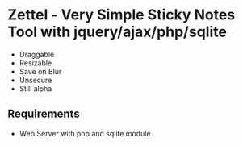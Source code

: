 Zettel - Very Simple Sticky Notes Tool with jquery/ajax/php/sqlite
==================================================================

* Draggable
* Resizable
* Save on Blur
* Unsecure
* Still alpha

## Requirements

* Web Server with php and sqlite module